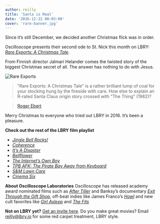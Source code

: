 ```yaml
---
author: reilly
title: 'Santa is Real'
date: '2016-12-22 00:03:00'
cover: 'rare-banner.jpg'
---
```


Since it’s still December, we decided another Christmas flick was in order.

Oscilloscope presents their second ode to St. Nick this month on LBRY: [*Rare Exports: A Christmas Tale*](lbry://rareexports).

From Finnish director Jalmari Helander comes the twisted story of the biggest Christmas secret of all. The answer has nothing to do with Jesus.

![Rare Exports](/img/news/rare-inline.jpg)

>"Rare Exports: A Christmas Tale" is a rather brilliant lump of coal for your stocking hung by the fireside with care. How else to explain an R-rated Santa Claus origin story crossed with "The Thing" (1982)?

> [Roger Ebert](http://www.rogerebert.com/reviews/rare-exports-a-christmas-tale-2010)

Merry Christmas to everyone who tried out LBRY in 2016. It’s been a pleasure.

**Check out the rest of the LBRY film playlist**
- [*Jingle Bell Rocks!*](lbry://jinglebellrocks)
- [*Coherence*](lbry://coherence)
- [*It’s A Disaster*](lbry://itsadisaster)
- [*Bellflower*](lbry://bellfower)
- [*The Internet’s Own Boy*](lbry://theinternetsownboy)
- [*TPB AFK: The Pirate Bay Away from Keyboard*](lbry://tpbafk)
- [*S&M Lawn Care*](lbry://smlawncare)
- [*Cinema Six*](lbry://cinemasix)

**About Oscilloscope Laboratories**
Oscilloscope has released academy award nominated films such as [*After Tiller*](https://www.rottentomatoes.com/m/after_tiller_2013/) and Banksy’s documentary [*Exit Through the Gift Shop*](https://www.rottentomatoes.com/m/exit_through_the_gift_shop/), off-beat indies like James Franco’s [*Howl*](https://www.rottentomatoes.com/m/1211483-howl) and new cult favorites like [*Girl Asleep*](https://www.rottentomatoes.com/m/girl_asleep_2016) and [*The Fits*](https://www.rottentomatoes.com/m/the_fits_2016)

**Not on LBRY yet?** [Get an invite here](https://lbry.io/get). Do you make great movies? Email reilly@lbry.io for some red carpet treatment, LBRY style.
